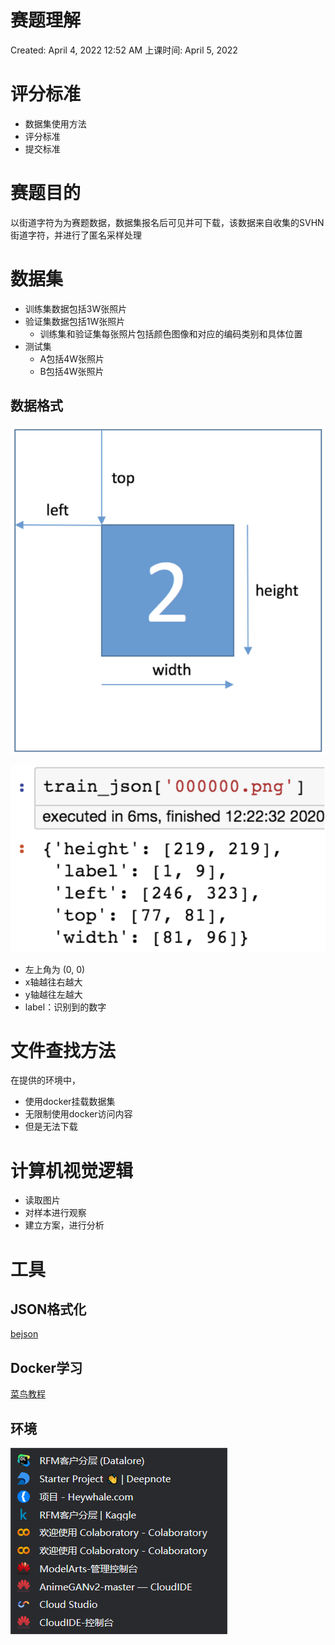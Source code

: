 # 赛题理解

Created: April 4, 2022 12:52 AM
上课时间: April 5, 2022

# 评分标准

- 数据集使用方法
- 评分标准
- 提交标准

# 赛题目的

以街道字符为为赛题数据，数据集报名后可见并可下载，该数据来自收集的SVHN街道字符，并进行了匿名采样处理

# 数据集

- 训练集数据包括3W张照片
- 验证集数据包括1W张照片
  - 训练集和验证集每张照片包括颜色图像和对应的编码类别和具体位置
- 测试集
  - A包括4W张照片
  - B包括4W张照片

## 数据格式

![DataStructure](https://github.com/kk37111754/Aliyun-CV/blob/2c3b0cf705c597933736e211d0158e13f82c0968/2022.04.05%E8%AF%BE%E5%90%8E/1.png)

![DataJSON](https://github.com/kk37111754/Aliyun-CV/blob/2c3b0cf705c597933736e211d0158e13f82c0968/2022.04.05%E8%AF%BE%E5%90%8E/2.png)

- 左上角为 (0, 0)
- x轴越往右越大
- y轴越往左越大
- label：识别到的数字

# 文件查找方法

在提供的环境中，

- 使用docker挂载数据集
- 无限制使用docker访问内容
- 但是无法下载

# 计算机视觉逻辑

- 读取图片
- 对样本进行观察
- 建立方案，进行分析

# 工具

## JSON格式化

[bejson](https://www.bejson.com/)

## Docker学习

[菜鸟教程](https://www.runoob.com/docker/docker-tutorial.html)

## 环境

![Env](https://github.com/kk37111754/Aliyun-CV/blob/2c3b0cf705c597933736e211d0158e13f82c0968/2022.04.05%E8%AF%BE%E5%90%8E/3.PNG)
